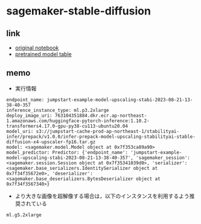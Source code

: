 # sagemaker-stable-diffusion


## link
- [original notebook](https://github.com/aws/amazon-sagemaker-examples/blob/main/inference/generativeai/llm-workshop/lab2-stable-diffusion/option1-jumpstart/BONUS_Amazon_JumpStart_Upscaling.ipynb)
- [pretrained model table](https://sagemaker.readthedocs.io/en/stable/doc_utils/pretrainedmodels.html#)

## memo

- 実行情報
```
endpoint_name: jumpstart-example-model-upscaling-stabi-2023-08-21-13-38-40-357
inference_instance_type: ml.p3.2xlarge
deploy_image_uri: 763104351884.dkr.ecr.ap-northeast-1.amazonaws.com/huggingface-pytorch-inference:1.10.2-transformers4.17.0-gpu-py38-cu113-ubuntu20.04
model_uri: s3://jumpstart-cache-prod-ap-northeast-1/stabilityai-infer/prepack/v1.0.0/infer-prepack-model-upscaling-stabilityai-stable-diffusion-x4-upscaler-fp16.tar.gz
model: <sagemaker.model.Model object at 0x7f353ca89a90>
model_predictor: Predictor: {'endpoint_name': 'jumpstart-example-model-upscaling-stabi-2023-08-21-13-38-40-357', 'sagemaker_session': <sagemaker.session.Session object at 0x7f35341039d0>, 'serializer': <sagemaker.base_serializers.IdentitySerializer object at 0x7f34f35672e0>, 'deserializer': <sagemaker.base_deserializers.BytesDeserializer object at 0x7f34f3567340>}
```

- より大きな画像を超解像する場合は，以下のインスタンスを利用するよう推奨されている
```
ml.g5.2xlarge
```
